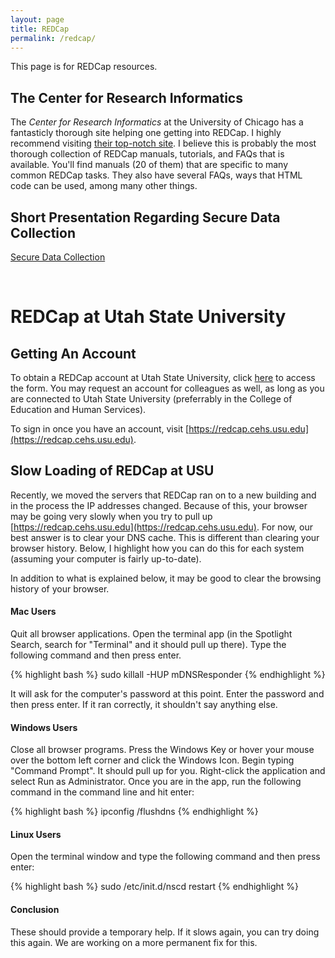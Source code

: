 ```yaml
---
layout: page
title: REDCap
permalink: /redcap/
---
```


This page is for REDCap resources.

## The Center for Research Informatics

The *Center for Research Informatics* at the University of Chicago has a fantasticly thorough site helping one getting into REDCap. I highly recommend visiting [their top-notch site](http://cri.uchicago.edu/redcap-training/#manuals). I believe this is probably the most thorough collection of REDCap manuals, tutorials, and FAQs that is available. You'll find manuals (20 of them) that are specific to many common REDCap tasks. They also have several FAQs, ways that HTML code can be used, among many other things. 

## Short Presentation Regarding Secure Data Collection

[Secure Data Collection](https://tysonstanley.github.io/Workshops/2018WebConference.pdf)

<br>

# REDCap at Utah State University
## Getting An Account

To obtain a REDCap account at Utah State University, click [here](https://redcap.cehs.usu.edu/surveys/index.php?s=MDNHMDKPNM) to access the form. You may request an account for colleagues as well, as long as you are connected to Utah State University (preferrably in the College of Education and Human Services).

To sign in once you have an account, visit [https://redcap.cehs.usu.edu](https://redcap.cehs.usu.edu).

## Slow Loading of REDCap at USU

Recently, we moved the servers that REDCap ran on to a new building and in the process the IP addresses changed. Because of this, your browser may be going very slowly when you try to pull up [https://redcap.cehs.usu.edu](https://redcap.cehs.usu.edu). For now, our best answer is to clear your DNS cache. This is different than clearing your browser history. Below, I highlight how you can do this for each system (assuming your computer is fairly up-to-date).

In addition to what is explained below, it may be good to clear the browsing history of your browser.

#### Mac Users

Quit all browser applications. Open the terminal app (in the Spotlight Search, search for "Terminal" and it should pull up there). Type the following command and then press enter.

{% highlight bash %}
sudo killall -HUP mDNSResponder
{% endhighlight %}

It will ask for the computer's password at this point. Enter the password and then press enter. If it ran correctly, it shouldn't say anything else. 

#### Windows Users

Close all browser programs. Press the Windows Key or hover your mouse over the bottom left corner and click the Windows Icon. Begin typing "Command Prompt". It should pull up for you. Right-click the application and select Run as Administrator. Once you are in the app, run the following command in the command line and hit enter:

{% highlight bash %}
ipconfig /flushdns
{% endhighlight %}

#### Linux Users

Open the terminal window and type the following command and then press enter:

{% highlight bash %}
sudo /etc/init.d/nscd restart
{% endhighlight %}

#### Conclusion

These should provide a temporary help. If it slows again, you can try doing this again. We are working on a more permanent fix for this.